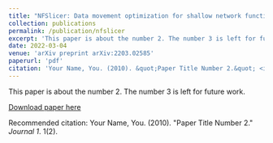 ```yaml
---
title: "NFSlicer: Data movement optimization for shallow network functions"
collection: publications
permalink: /publication/nfslicer
excerpt: 'This paper is about the number 2. The number 3 is left for future work.'
date: 2022-03-04
venue: 'arXiv preprint arXiv:2203.02585'
paperurl: 'pdf'
citation: 'Your Name, You. (2010). &quot;Paper Title Number 2.&quot; <i>Journal 1</i>. 1(2).'
---
```

This paper is about the number 2. The number 3 is left for future work.

[Download paper here](http://hamedsey.github.io/files/nfslicer.pdf)

Recommended citation: Your Name, You. (2010). "Paper Title Number 2." <i>Journal 1</i>. 1(2).